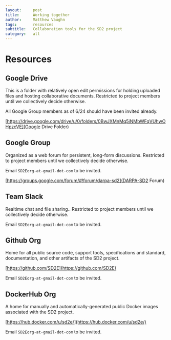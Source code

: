 ```yaml
---
layout:     post
title:      Working together
author:     Matthew Vaughn
tags: 		resources
subtitle:  	Collaboration tools for the SD2 project
category:   all
---
```


# Resources

## Google Drive

This is a folder with relatively open edit permissions for holding uploaded files and hosting collaborative documents. Restricted to project members until we collectively decide otherwise.

All Google Group members as of 6/24 should have been invited already.

[https://drive.google.com/drive/u/0/folders/0BwJXMnMq5iNMbWFqVUhwOHpzcVE](Google Drive Folder)

## Google Group

Organized as a web forum for persistent, long-form discussions. Restricted to project members until we collectively decide otherwise.

Email `SD2Eorg-at-gmail-dot-com` to be invited.

[https://groups.google.com/forum/#!forum/darpa-sd2](DARPA-SD2 Forum)

## Team Slack

Realtime chat and file sharing.. Restricted to project members until we collectively decide otherwise.

Email `SD2Eorg-at-gmail-dot-com` to be invited.

## Github Org

Home for all public source code, support tools, specifications and standard, documentation, and other artifacts of the SD2 project. 

[https://github.com/SD2E](https://github.com/SD2E)

Email `SD2Eorg-at-gmail-dot-com` to be invited.

## DockerHub Org

A home for manually and automatically-generated public Docker images associated with the SD2 project.

[https://hub.docker.com/u/sd2e/](https://hub.docker.com/u/sd2e/)

Email `SD2Eorg-at-gmail-dot-com` to be invited.

